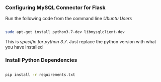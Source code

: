 ### Configuring MySQL Connector for Flask 

Run the following code from the command line *Ubuntu Users*
```bash

sudo apt-get install python3.7-dev libmysqlclient-dev

```

This is *specific for python 3.7*. Just replace the python version with what you have installed

### Install Python Dependencies

```bash

pip install -r requirements.txt

```